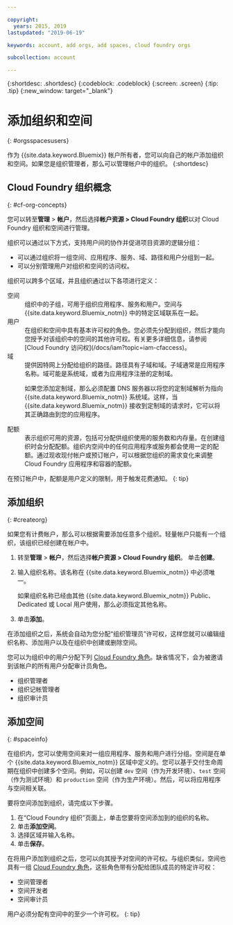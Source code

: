 ```yaml
---

copyright:
  years: 2015, 2019
lastupdated: "2019-06-19"

keywords: account, add orgs, add spaces, cloud foundry orgs

subcollection: account

---
```


{:shortdesc: .shortdesc}
{:codeblock: .codeblock}
{:screen: .screen}
{:tip: .tip}
{:new_window: target="_blank"}

# 添加组织和空间
{: #orgsspacesusers}

作为 {{site.data.keyword.Bluemix}} 帐户所有者，您可以向自己的帐户添加组织和空间。如果您是组织管理者，那么可以管理帐户中的组织。
{:shortdesc}

## Cloud Foundry 组织概念
{: #cf-org-concepts}

您可以转至**管理** > **帐户**，然后选择**帐户资源 > Cloud Foundry 组织**以对 Cloud Foundry 组织和空间进行管理。


组织可以通过以下方式，支持用户间的协作并促进项目资源的逻辑分组：

   * 可以通过组织将一组空间、应用程序、服务、域、路径和用户分组到一起。
   * 可以分别管理用户对组织和空间的访问权。

组织可以跨多个区域，并且组织通过以下各项进行定义：

<dl>
<dt>空间</dt>
<dd>组织中的子组，可用于组织应用程序、服务和用户。空间与 {{site.data.keyword.Bluemix_notm}} 中的特定区域联系在一起。</dd>
<dt>用户</dt>
<dd>在组织和空间中具有基本许可权的角色。您必须先分配到组织，然后才能向您授予对该组织中的空间的其他许可权。有关更多详细信息，请参阅 [Cloud Foundry 访问权](/docs/iam?topic=iam-cfaccess)。</dd>
<dt>域</dt>
<dd>提供因特网上分配给组织的路径。路径具有子域和域。子域通常是应用程序名称。域可能是系统域，或者为应用程序注册的定制域。<br/><p>如果您添加定制域，那么必须配置 DNS 服务器以将您的定制域解析为指向 {{site.data.keyword.Bluemix_notm}} 系统域。这样，当 {{site.data.keyword.Bluemix_notm}} 接收到定制域的请求时，它可以将其正确路由到您的应用程序。</p></dd>
<dt>配额</dt>
<dd>表示组织可用的资源，包括可分配供组织使用的服务数和内存量。在创建组织时会分配配额。组织内空间中的任何应用程序或服务都会使用一定的配额。通过现收现付帐户或预订帐户，可以根据您组织的需求变化来调整 Cloud Foundry 应用程序和容器的配额。</dd>
</dl>

在预订帐户中，配额是用户定义的限制，用于触发花费通知。
{: tip}

## 添加组织
{: #createorg}

如果您有计费帐户，那么可以根据需要添加任意多个组织。轻量帐户只能有一个组织，该组织已经创建在帐户中。

1. 转至**管理** > **帐户**，然后选择**帐户资源 > Cloud Foundry 组织**。
单击**创建**。
2. 输入组织名称。该名称在 {{site.data.keyword.Bluemix_notm}} 中必须唯一。

   如果组织名称已经由其他 {{site.data.keyword.Bluemix_notm}} Public、Dedicated 或 Local 用户使用，那么必须指定其他名称。
3. 单击**添加**。

在添加组织之后，系统会自动为您分配“组织管理员”许可权，这样您就可以编辑组织名称、添加用户以及在组织中创建或删除空间。

您可以为组织中的用户分配下列 [Cloud Foundry 角色](/docs/iam?topic=iam-cfaccess#cfroles)。缺省情况下，会为被邀请到该帐户的所有用户分配审计员角色。

   * 组织管理者
   * 组织记帐管理者
   * 组织审计员

## 添加空间
{: #spaceinfo}

在组织内，您可以使用空间来对一组应用程序、服务和用户进行分组。空间是在单个 {{site.data.keyword.Bluemix_notm}} 区域中定义的。您可以基于交付生命周期在组织中创建多个空间。例如，可以创建 `dev` 空间（作为开发环境）、`test` 空间（作为测试环境）和 `production` 空间（作为生产环境）。然后，可以将应用程序与空间相关联。

要将空间添加到组织，请完成以下步骤。

1. 在“Cloud Foundry 组织”页面上，单击您要将空间添加到的组织的名称。
2. 单击**添加空间**。
3. 选择区域并输入名称。
4. 单击**保存**。

在将用户添加到组织之后，您可以向其授予对空间的许可权。与组织类似，空间也具有一组 [Cloud Foundry 角色](/docs/iam?topic=iam-cfaccess#cfroles)，这些角色带有分配给团队成员的特定许可权：

  * 空间管理者
  * 空间开发者
  * 空间审计员

用户必须分配有空间中的至少一个许可权。
{: tip}

